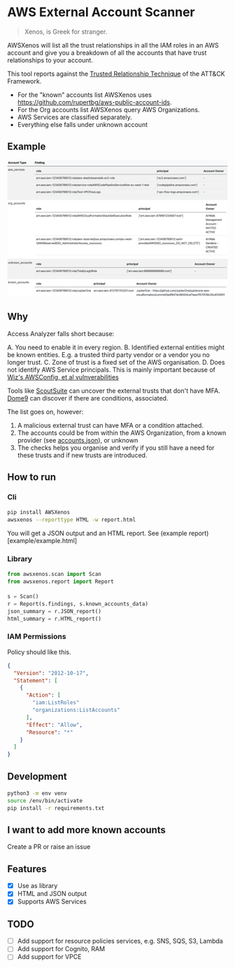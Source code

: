 # AWS External Account Scanner

> Xenos, is Greek for stranger.

AWSXenos will list all the trust relationships in all the IAM roles in an AWS account and give you a breakdown of all the accounts that have trust relationships to your account.

This tool reports against the [Trusted Relationship Technique](https://attack.mitre.org/techniques/T1199/) of the ATT&CK Framework. 

* For the "known" accounts list AWSXenos uses https://github.com/rupertbg/aws-public-account-ids.
* For the Org accounts list AWSXenos query AWS Organizations.
* AWS Services are classified separately.
* Everything else falls under unknown account

## Example
![HTML Report Screenshot](screenshots/report.png)

## Why

Access Analyzer falls short because:

A. You need to enable it in every region.
B. Identified external entities might be known entities. E.g. a trusted third party vendor or a vendor you no longer trust. 
C. Zone of trust is a fixed set of the AWS organisation.
D. Does not identify AWS Service principals. This is mainly important because of [Wiz's AWSConfig, et al vulnverabilities](http://i.blackhat.com/USA21/Wednesday-Handouts/us-21-Breaking-The-Isolation-Cross-Account-AWS-Vulnerabilities.pdf)


Tools like [ScoutSuite](https://github.com/nccgroup/ScoutSuite/blob/db827e3d8e36e3bc7adcb8c62f2453960353c2ef/ScoutSuite/providers/aws/rules/findings/iam-assume-role-lacks-external-id-and-mfa.json) can uncover the external trusts that don't have MFA.
[Dome9](https://gsl.dome9.com/D9.AWS.IAM.61.html) can discover if there are conditions, associated.

The list goes on, however:
1. A malicious external trust can have MFA or a condition attached.
2. The accounts could be from within the AWS Organization, from a known provider (see [accounts.json](awsxenos/accounts.json)), or unknown
3. The checks helps you organise and verify if you still have a need for these trusts and if new trusts are introduced.


## How to run

### Cli
```sh
pip install AWSXenos
awsxenos --reporttype HTML -w report.html
```
You will get a JSON output and an HTML report.
See (example report)[example/example.html]

### Library

```python
from awsxenos.scan import Scan
from awsxenos.report import Report

s = Scan()
r = Report(s.findings, s.known_accounts_data)
json_summary = r.JSON_report()
html_summary = r.HTML_report()
```

### IAM Permissions

Policy should like this.

```json
{
  "Version": "2012-10-17",
  "Statement": [
    {
      "Action": [
        "iam:ListRoles"
        "organizations:ListAccounts"
      ],
      "Effect": "Allow",
      "Resource": "*"
    }
  ]
}
```

## Development

```sh
python3 -m env venv
source /env/bin/activate
pip install -r requirements.txt
```
## I want to add more known accounts
Create a PR or raise an issue

## Features
- [x] Use as library
- [x] HTML and JSON output 
- [x] Supports AWS Services 
## TODO
- [ ] Add support for resource policies services, e.g. SNS, SQS, S3, Lambda
- [ ] Add support for Cognito, RAM
- [ ] Add support for VPCE